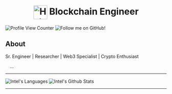 <h1 align="center"><img align="center" width="43" alt="Hi there!" src="https://raw.githubusercontent.com/MartinHeinz/MartinHeinz/master/wave.gif" /> Blockchain Engineer</h1>

![Profile View Counter](https://komarev.com/ghpvc/?username=intelmin)
![Follow me on GitHub!](https://img.shields.io/github/followers/intelmin?)

## About
Sr. Engineer | Researcher | Web3 Specialist | Crypto Enthusiast

&emsp;...

--- 

<img align="center" alt="Intel's Languages" src="https://github-readme-stats.vercel.app/api/top-langs/?username=intelmin&theme=dark&hide_progress=true&hide_border=true" />
<img align="center" alt="Intel's Github Stats" src="https://github-readme-stats.vercel.app/api?username=intelmin&show_icons=true&hide_border=true&theme=dark&rank_icon=github&show_icons=true" />

---
